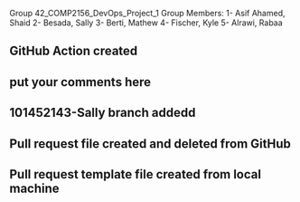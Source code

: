 Group 42_COMP2156_DevOps_Project_1
Group Members:
1- Asif Ahamed, Shaid
2- Besada, Sally
3- Berti, Mathew
4- Fischer, Kyle
5- Alrawi, Rabaa

## GitHub Action created
## put your comments here
## 101452143-Sally branch addedd
## Pull request file created and deleted from GitHub 
## Pull request template file created from local machine